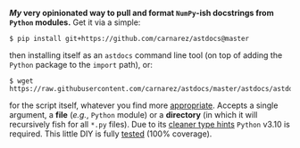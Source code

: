 **_My_ very opinionated way to pull and format `NumPy`-ish docstrings from `Python`
modules.** Get it via a simple:

```shell
$ pip install git+https://github.com/carnarez/astdocs@master
```

then installing itself as an `astdocs` command line tool (on top of adding the `Python`
package to the `import` path), or:

```shell
$ wget https://raw.githubusercontent.com/carnarez/astdocs/master/astdocs/astdocs.py
```

for the script itself, whatever you find more
[appropriate](https://github.com/carnarez/utils/tree/master/astdocs). Accepts a single
argument, a **file** (*e.g.*, `Python` module) or a **directory** (in which it will
recursively fish for all `*.py` files). Due to its
[cleaner type hints](https://www.python.org/dev/peps/pep-0604/) `Python` v3.10 is
required. This little DIY is fully
[tested](https://github.com/carnarez/astdocs/actions/workflows/test.yaml) (100%
coverage).

